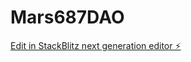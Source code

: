 # Mars687DAO

[Edit in StackBlitz next generation editor ⚡️](https://stackblitz.com/~/github.com/iceonme/Mars687DAO)